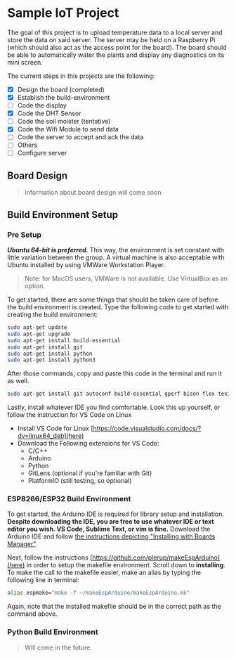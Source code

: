 # Sample IoT Project

The goal of this project is to upload temperature data to a local server and store the data on said server. The server may be held on a Raspberry Pi (which should also act as the access point for the board). The board should be able to automatically water the plants and display any diagnostics on its mini screen. 

The current steps in this projects are the following:
- [x] Design the board (completed)
- [x] Establish the build-environment
- [ ] Code the display
- [x] Code the DHT Sensor
- [ ] Code the soil moister (tentative)
- [x] Code the Wifi Module to send data
- [ ] Code the server to accept and ack the data
- [ ] Others
- [ ] Configure server 

## Board Design

> Information about board design will come soon

## Build Environment Setup
### Pre Setup
***Ubuntu 64-bit is preferred.*** This way, the environment is set constant with little variation between the group. A virtual machine is also acceptable with Ubuntu installed by using VMWare Workstation Player.

> Note: for MacOS users, VMWare is not available. Use VirtualBox as an option.

To get started, there are some things that should be taken care of before the build environment is created. Type the following code to get started with creating the build environment:

```bash
sudo apt-get update
sudo apt-get upgrade
sudo apt-get install build-essential
sudo apt-get install git
sudo apt-get install python
sudo apt-get install python3
```

After those commands, copy and paste this code in the terminal and run it as well.
```bash
sudo apt-get install git autoconf build-essential gperf bison flex texinfo libtool libncurses5-dev wget gawk libc6-dev-amd64 python-serial libexpat-dev
```

Lastly, install whatever IDE you find comfortable. Look this up yourself, or follow the instruction for VS Code on Linux

- Install VS Code for Linux [https://code.visualstudio.com/docs/?dv=linux64_deb](here)
- Download the Following extensions for VS Code:
    - C/C++
    - Arduino
    - Python
    - GitLens (optional if you're familiar with Git)
    - PlatformIO (still testing, so optional)

### ESP8266/ESP32 Build Environment

To get started, the Arduino IDE is required for library setup and installation. **Despite downloading the IDE, you are free to use whatever IDE or text editor you wish. VS Code, Sublime Text, or vim is fine.** Download the Arduino IDE and follow [the instructions depicting "Installing with Boards Manager"](https://github.com/esp8266/Arduino/blob/master/README.md).

Next, follow the instructions [https://github.com/plerup/makeEspArduino](here) in order to setup the makefile environment. Scroll down to **installing**. To make the call to the makefile easier, make an alias by typing the following line in terminal:

```bash
alias espmake="make -f ~/makeEspArduino/makeEspArduino.mk"
```
Again, note that the installed makefile should be in the correct path as the command above.

### Python Build Environment

> Will come in the future.
